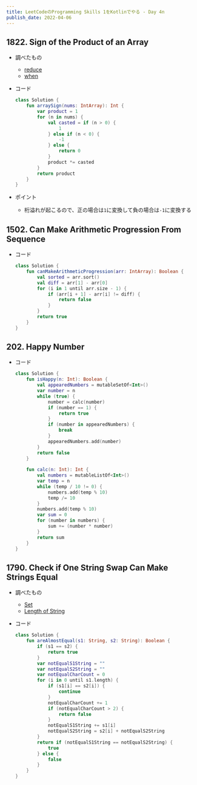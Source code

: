 ```yaml
---
title: LeetCodeのProgramming Skills 1をKotlinでやる - Day 4n
publish_date: 2022-04-06
---
```


## 1822. Sign of the Product of an Array

- 調べたもの
  - [reduce](https://kotlinlang.org/api/latest/jvm/stdlib/kotlin.collections/reduce.html)
  - [when](https://kotlinlang.org/docs/control-flow.html#when-expression)

- コード

  ```kotlin
  class Solution {
      fun arraySign(nums: IntArray): Int {
          var product = 1
          for (n in nums) {
              val casted = if (n > 0) {
                  1
              } else if (n < 0) {
                  -1
              } else {
                  return 0
              }
              product *= casted
          }
          return product
      }
  }
  ```

- ポイント
  - 桁溢れが起こるので、正の場合は`1`に変換して負の場合は`-1`に変換する

## 1502. Can Make Arithmetic Progression From Sequence

- コード

  ```kotlin
  class Solution {
      fun canMakeArithmeticProgression(arr: IntArray): Boolean {
          val sorted = arr.sort()
          val diff = arr[1] - arr[0]
          for (i in 1 until arr.size - 1) {
              if (arr[i + 1] - arr[i] != diff) {
                  return false
              }
          }
          return true
      }
  }
  ```

## 202. Happy Number

- コード

  ```kotlin
  class Solution {
      fun isHappy(n: Int): Boolean {
          val appearedNumbers = mutableSetOf<Int>()
          var number = n
          while (true) {
              number = calc(number)
              if (number == 1) {
                  return true
              }
              if (number in appearedNumbers) {
                  break
              }
              appearedNumbers.add(number)
          }
          return false
      }
      
      fun calc(n: Int): Int {
          val numbers = mutableListOf<Int>() 
          var temp = n
          while (temp / 10 != 0) {
              numbers.add(temp % 10)
              temp /= 10
          }
          numbers.add(temp % 10)
          var sum = 0
          for (number in numbers) {
              sum += (number * number)
          }
          return sum
      }
  }
  ```

## 1790. Check if One String Swap Can Make Strings Equal

- 調べたもの
  - [Set](https://kotlinlang.org/api/latest/jvm/stdlib/kotlin.collections/-set/)
  - [Length of String](https://kotlinlang.org/api/latest/jvm/stdlib/kotlin/-string/length.html)
- コード

  ```kotlin
  class Solution {
      fun areAlmostEqual(s1: String, s2: String): Boolean {
          if (s1 == s2) {
              return true
          }
          var notEqualS1String = ""
          var notEqualS2String = ""
          var notEqualCharCount = 0
          for (i in 0 until s1.length) {
              if (s1[i] == s2[i]) {
                  continue
              }
              notEqualCharCount += 1
              if (notEqualCharCount > 2) {
                  return false
              }
              notEqualS1String += s1[i]
              notEqualS2String = s2[i] + notEqualS2String
          }
          return if (notEqualS1String == notEqualS2String) {
              true
          } else {
              false
          }
      }
  }
  ```
